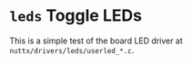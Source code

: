 # `leds` Toggle LEDs

This is a simple test of the board LED driver at
`nuttx/drivers/leds/userled_*.c`.
